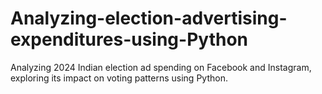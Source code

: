 # Analyzing-election-advertising-expenditures-using-Python
Analyzing 2024 Indian election ad spending on Facebook and Instagram, exploring its impact on voting patterns using Python.
